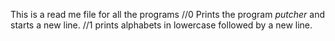 This is a read me file for all the programs
//0 Prints the program _putcher_ and starts a new line.
//1 prints alphabets in lowercase followed by a new line.

